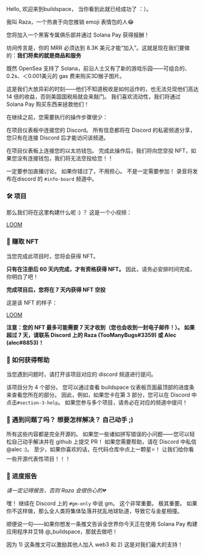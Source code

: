Hello, 欢迎来到buildspace， 当你看到此就已经成功了 ：）。 

我叫 Raza，一个热衷于向您推销 emoji 表情包的人😂

您将加入一个黑客专属俱乐部并通过 Solana Pay 获得报酬！

坊间传言是，你的 MRR 必须达到 8.3K 美元才能“加入”。这就是现在我们要做的：**我们将卖的就是商品和服务**

既然 OpenSea 支持了 Solana，前沿人士又有了新的游戏乐园——可组合的、0.2s、＜0.001美元的 gas 费来购买3D猴子图片。

这是我们大放异彩的时刻——他们不知道税收是如何运作的，也无法兑现他们高达 14 倍的收益，否则美国国税局就会来敲门。 我们喜欢流动性，我们将通过 Solana Pay 购买东西来拯救他们！

在继续之前，您需要执行的操作步骤很少：

在项目仪表板中连接您的 Discord。 所有信息都将在 Discord 的私密频道分享，您只有在连接 Discord 后才能访问该频道。

在项目仪表板上连接您的以太坊钱包。 完成此操作后，我们将向您空投 NFT，如果您没有连接钱包，我们将无法空投给您！！

一定要参加直播讨论。 如果你错过了，不用担心。 不是一定需要参加！ 录音将发布在discord 的 `#info-board` 频道中。

### 🛠 项目

那么我们将在这里构建什么呢 :) ？ 这是一个小视频：

[LOOM](https://www.loom.com/share/634b5d504d6e4624b253bc33e8f6c47f)

### 💎 赚取 NFT

当您完成此项目时，您将会获得 NFT。

**只有在注册后 60 天内完成，才有资格获得 NFT。** 因此，请务必安排时间完成，你明白了吧！

**完成项目后，您将在 7 天内获得 NFT 空投**

这是该 NFT 的样子：

[LOOM](https://www.loom.com/share/0160b290494a4279887e232317cd6322)

**注意：您的 NFT 最多可能需要 7 天才收到（您也会收到一封电子邮件！）。 如果超过 7 天，请联系 Discord 上的 Raza (TooManyBugs#3359) 或 Alec (alec#8853)！**

### 🤚 如何获得帮助

当您遇到问题时，请打开该项目对应的 discord 频道进行提问。

该项目分为 4 个部分。 您可以通过查看 buildspace 仪表板页面最顶部的进度条来查看您所在的部分。 因此，例如，如果您卡在第 3 部分，您可以在 Discord 中点击`#section-3-help`。 如果您参与多个项目，请务必在对应的频道中提问！

### 🤘 遇到问题了吗？ 想要怎样解决？ 自己动手 ;)

所有这些内容都是完全开源的。 如果您一些诸如拼写错误的小问题——您可以轻松自己动手解决并在 github 上提交 PR！ 如果您需要帮助，请在 Discord 中私信@alec :)。 至少，如果你喜欢的话，在代码仓库中点上一颗星⭐！ 让我们给你看一些开源代表性项目！！！

### 🚨 进度报告

*请一定记得报告，否则 Raza 会很伤心的💔*

嘿！ 继续在 Discord 上的 `#gm-only` 中说 gm。 这个非常重要。 极其重要。 如果你不这样做，那么全人类将集体坠落并扰乱地球轨道，导致它与金星相撞。

顺便说一句——如果你想发一条推文告诉全世界你今天正在使用 Solana Pay 构建应用程序并艾特 @_buildspace，那就去做吧！

因为 1) 这条推文可以激励其他人加入 web3 和 2) 这是对我们最大的支持！






